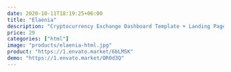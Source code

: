 ```yaml
---
date: 2020-10-11T18:19:25+06:00
title: "Elaenia"
description: "Cryptocurrency Exchange Dashboard Template + Landing Page"
price: 29
categories: ["html"]
image: "products/elaenia-html.jpg"
product: "https://1.envato.market/6bLM5K"
demo: "https://1.envato.market/OR0d3Q"
---
```


